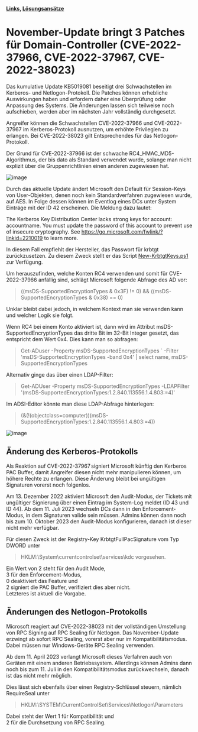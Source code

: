 **[Links](links.md), [Lösungsansätze](solutions.md)**


# November-Update bringt 3 Patches für Domain-Controller (CVE-2022-37966, CVE-2022-37967, CVE-2022-38023)

Das kumulative Update KB5019081 beseitigt drei Schwachstellen im Kerberos- und Netlogon-Protokoll. 
Die Patches können erhebliche Auswirkungen haben und erfordern daher eine Überprüfung oder Anpassung des Systems. 
Die Änderungen lassen sich teilweise noch aufschieben, werden aber im nächsten Jahr vollständig durchgesetzt.

Angreifer können die Schwachstellen CVE-2022-37966 und CVE-2022-37967 im Kerberos-Protokoll ausnutzen, um erhöhte 
Privilegien zu erlangen. Bei CVE-2022-38023 gilt Entsprechendes für das Netlogon-Protokoll.

Der Grund für CVE-2022-37966 ist der schwache RC4_HMAC_MD5-Algorithmus, der bis dato als Standard verwendet wurde, 
solange man nicht explizit über die Gruppenrichtlinien einen anderen zugewiesen hat.

![image](https://user-images.githubusercontent.com/7205231/201438805-0fa92651-42ff-45bf-a518-b36933fbd600.png)

Durch das aktuelle Update ändert Microsoft den Default für Session-Keys von User-Objekten, denen noch kein 
Standardverfahren zugewiesen wurde, auf AES. In Folge dessen können im Eventlog eines DCs unter System Einträge 
mit der ID 42 erscheinen. Die Meldung dazu lautet:

The Kerberos Key Distribution Center lacks strong keys for account: accountname. You must update the password of 
this account to prevent use of insecure cryptography. See https://go.microsoft.com/fwlink/?linkid=2210019 to learn more.

In diesem Fall empfiehlt der Hersteller, das Passwort für krbtgt zurückzusetzen. 
Zu diesem Zweck stellt er das Script [New-KrbtgtKeys.ps1](https://github.com/microsoft/New-KrbtgtKeys.ps1) zur Verfügung.

Um herauszufinden, welche Konten RC4 verwenden und somit für CVE-2022-37966 anfällig sind, schlägt Microsoft folgende 
Abfrage des AD vor:

> ((msDS-SupportedEncryptionTypes & 0x3F) != 0) && ((msDS-SupportedEncryptionTypes & 0x38) == 0)

Unklar bleibt dabei jedoch, in welchem Kontext man sie verwenden kann und welcher Logik sie folgt.

Wenn RC4 bei einem Konto aktiviert ist, dann wird im Attribut msDS-SupportedEncryptionTypes das dritte Bit 
im 32-Bit Integer gesetzt, das entspricht dem Wert 0x4. Dies kann man so abfragen:

> Get-ADuser -Property msDS-SupportedEncryptionTypes `
> -Filter 'msDS-SupportedEncryptionTypes -band 0x4' |
> select name, msDS-SupportedEncryptionTypes

Alternativ ginge das über einen LDAP-Filter:

> Get-ADUser -Property msDS-SupportedEncryptionTypes -LDAPFilter '(msDS-SupportedEncryptionTypes:1.2.840.113556.1.4.803:=4)'

Im ADSI-Editor könnte man diese LDAP-Abfrage hinterlegen:

> (&(!(objectclass=computer))(msDS-SupportedEncryptionTypes:1.2.840.113556.1.4.803:=4))

![image](https://user-images.githubusercontent.com/7205231/201439229-d2e8841a-07ac-4834-b2d2-1ba37c730be7.png)

## Änderung des Kerberos-Protokolls
Als Reaktion auf CVE-2022-37967 signiert Microsoft künftig den Kerberos PAC Buffer, damit Angreifer diesen nicht mehr 
manipulieren können, um höhere Rechte zu erlangen. Diese Änderung bleibt bei ungültigen Signaturen vorerst noch folgenlos.

Am 13. Dezember 2022 aktiviert Microsoft den Audit-Modus, der Tickets mit ungültiger Signierung über einen Eintrag im 
System-Log meldet (ID 43 und ID 44). Ab dem 11. Juli 2023 wechseln DCs dann in den Enforcement-Modus, in dem Signaturen 
valide sein müssen. Admins können dann noch bis zum 10. Oktober 2023 den Audit-Modus konfigurieren, danach ist dieser 
nicht mehr verfügbar.

Für diesen Zweck ist der Registry-Key KrbtgtFullPacSignature vom Typ DWORD unter
> HKLM:\System\currentcontrolset\services\kdc
vorgesehen. 

Ein Wert von 2 steht für den Audit Mode,  
3 für den Enforcement-Modus,  
0 deaktiviert das Feature und  
2 signiert die PAC Buffer, verifiziert dies aber nicht.  
Letzteres ist aktuell die Vorgabe.  

## Änderungen des Netlogon-Protokolls
Microsoft reagiert auf CVE-2022-38023 mit der vollständigen Umstellung von RPC Signing auf RPC Sealing für Netlogon. 
Das November-Update erzwingt ab sofort RPC Sealing, vorerst aber nur im Kompatibilitätsmodus. Dabei müssen nur 
Windows-Geräte RPC Sealing verwenden.

Ab dem 11. April 2023 verlangt Microsoft dieses Verfahren auch von Geräten mit einem anderen Betriebssystem. 
Allerdings können Admins dann noch bis zum 11. Juli in den Kompatibilitätsmodus zurückwechseln, danach ist 
das nicht mehr möglich.

Dies lässt sich ebenfalls über einen Registry-Schlüssel steuern, nämlich RequireSeal unter
> HKLM:\SYSTEM\CurrentControlSet\Services\Netlogon\Parameters

Dabei steht der Wert 1 für Kompatibilität und  
2 für die Durchsetzung von RPC Sealing.  


